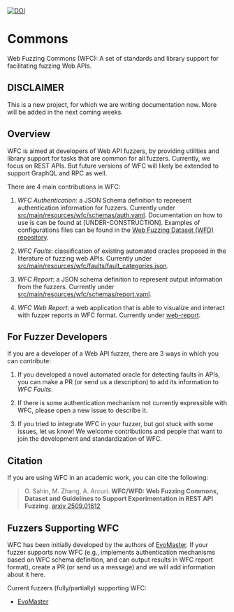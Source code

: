 

[![DOI](https://zenodo.org/badge/964562983.svg)](https://doi.org/10.5281/zenodo.16948757)



# Commons
Web Fuzzing Commons (WFC): A set of standards and library support for facilitating fuzzing Web APIs.

## DISCLAIMER

This is a new project, for which we are writing documentation now. 
More will be added in the next coming weeks. 


## Overview

WFC is aimed at developers of Web API fuzzers, by providing utilities and library support for tasks that are common for all fuzzers. 
Currently, we focus on REST APIs. 
But future versions of WFC will likely be extended to support GraphQL and RPC as well. 

There are 4 main contributions in WFC:

1) _WFC Authentication_: a JSON Schema definition to represent authentication information for fuzzers. Currently under [src/main/resources/wfc/schemas/auth.yaml](src/main/resources/wfc/schemas/auth.yaml). Documentation on how to use is can be found at [UNDER-CONSTRUCTION]. Examples of configurations files can be found in the [Web Fuzzing Dataset (WFD) repository](https://github.com/WebFuzzing/Dataset).   

2) _WFC Faults_: classification of existing automated oracles proposed in the literature of fuzzing web APIs. Currently under [src/main/resources/wfc/faults/fault_categories.json](src/main/resources/wfc/faults/fault_categories.json).

3) _WFC Report_: a JSON schema definition to represent output information from the fuzzers. Currently under [src/main/resources/wfc/schemas/report.yaml](src/main/resources/wfc/schemas/report.yaml).

4) _WFC Web Report_: a web application that is able to visualize and interact with fuzzer reports in WFC format. Currently under [web-report](web-report). 


## For Fuzzer Developers

If you are a developer of a Web API fuzzer, there are 3 ways in which you can contribute:

1) If you developed a novel automated oracle for detecting faults in APIs, you can make a PR (or send us a description) to add its information to _WFC Faults_. 

2) If there is some authentication mechanism not currently expressible with WFC, please open a new issue to describe it. 

3) If you tried to integrate WFC in your fuzzer, but got stuck with some issues, let us know! We welcome contributions and people that want to join the development and standardization of WFC.  


## Citation

If you are using WFC in an academic work, you can cite the following:

> O. Sahin, M. Zhang, A. Arcuri.
**WFC/WFD: Web Fuzzing Commons, Dataset and Guidelines to Support Experimentation in REST API Fuzzing**.
[arxiv 2509.01612](https://arxiv.org/abs/2509.01612)


## Fuzzers Supporting WFC

WFC has been initially developed by the authors of [EvoMaster](https://github.com/WebFuzzing/EvoMaster). 
If your fuzzer supports now WFC (e.g., implements authentication mechanisms based on WFC schema definition, and can output results in WFC report format), create a PR (or send us a message) and we will add information about it here.

Current fuzzers (fully/partially) supporting WFC:
* [EvoMaster](https://github.com/WebFuzzing/EvoMaster)




